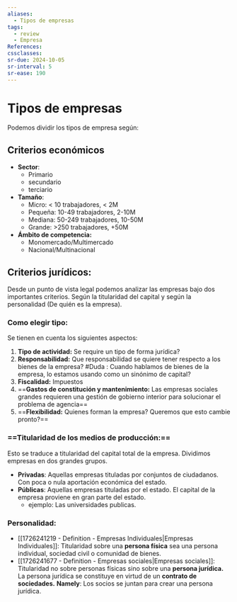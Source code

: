 ```yaml
---
aliases:
  - Tipos de empresas
tags:
  - review
  - Empresa
References: 
cssclasses:
sr-due: 2024-10-05
sr-interval: 5
sr-ease: 190
---
```

# Tipos de empresas
Podemos dividir los tipos de empresa según: 
## Criterios económicos
+ **Sector**:
	+ Primario
	+ secundario
	+ terciario 
+ **Tamaño**: 
	+ Micro: < 10 trabajadores, < 2M
	+ Pequeña: 10-49 trabajadores, 2-10M
	+ Mediana: 50-249 trabajadores, 10-50M
	+ Grande: >250 trabajadores, +50M
+ **Ámbito de competencia:** 
	+ Monomercado/Multimercado
	+ Nacional/Multinacional

## Criterios jurídicos: 
Desde un punto de vista legal podemos analizar las empresas bajo dos importantes criterios. Según la titularidad del capital y según la personalidad (De quién es la empresa).
### Como elegir tipo: 
Se tienen en cuenta los siguientes aspectos:
1. **Tipo de actividad:** Se require un tipo de forma jurídica?
2. **Responsabilidad:** Que responsabilidad se quiere tener respecto a los bienes de la empresa?
#Duda : Cuando hablamos de bienes de la empresa, lo estamos usando como un sinónimo de capital?
3. **Fiscalidad:** Impuestos
4. ==**Gastos de constitución y mantenimiento:** Las empresas sociales grandes requieren una gestión de gobierno interior para solucionar el problema de agencia==
5. ==**Flexibilidad:** Quienes forman la empresa? Queremos que esto cambie pronto?==
### ==Titularidad de los medios de producción:==
Esto se traduce a titularidad del capital total de la empresa. Dividimos empresas en dos grandes grupos.
+ **Privadas**: Aquellas empresas tituladas por conjuntos de ciudadanos. Con poca o nula aportación económica del estado.
+ **Públicas**: Aquellas empresas tituladas por el estado. El capital de la empresa proviene en gran parte del estado. 
	+ ejemplo: Las universidades publicas.
### Personalidad:
+ [[1726241219 - Definition - Empresas Individuales|Empresas Individuales]]: 
	Titularidad sobre una **persona física** sea una persona individual, sociedad civil o comunidad de bienes. 
 + [[1726241677 - Definition - Empresas sociales|Empresas sociales]]: 
	Titularidad no sobre personas físicas sino sobre una **persona jurídica.** La persona jurídica se constituye en virtud de un **contrato de sociedades.** 
	**Namely**: Los socios se juntan para crear una persona jurídica.
